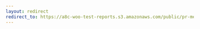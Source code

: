 ```yaml
---
layout: redirect
redirect_to: https://a8c-woo-test-reports.s3.amazonaws.com/public/pr-merge/42962/api/index.html
---
```

